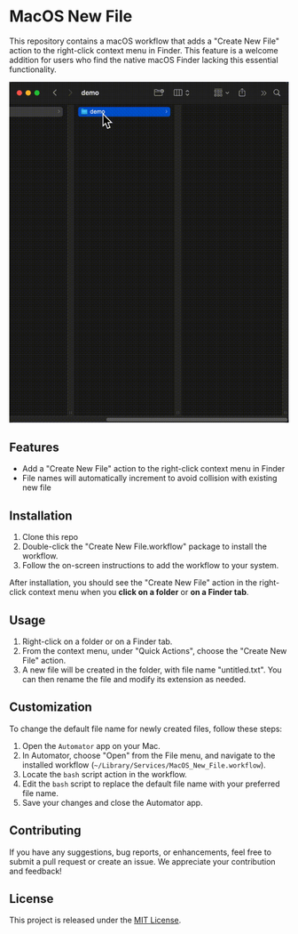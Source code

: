 # MacOS New File

This repository contains a macOS workflow that adds a "Create New File" action to the right-click context menu in Finder. This feature is a welcome addition for users who find the native macOS Finder lacking this essential functionality.

![demo.gif](./demo.gif)

## Features

- Add a "Create New File" action to the right-click context menu in Finder
- File names will automatically increment to avoid collision with existing new file

## Installation

1. Clone this repo
2. Double-click the "Create New File.workflow" package to install the workflow.
3. Follow the on-screen instructions to add the workflow to your system.

After installation, you should see the "Create New File" action in the right-click context menu when you **click on a folder** or **on a Finder tab**.

## Usage

1. Right-click on a folder or on a Finder tab.
2. From the context menu, under "Quick Actions", choose the "Create New File" action.
3. A new file will be created in the folder, with file name "untitled.txt". You can then rename the file and modify its extension as needed.

## Customization

To change the default file name for newly created files, follow these steps:

1. Open the `Automator` app on your Mac.
2. In Automator, choose "Open" from the File menu, and navigate to the installed workflow (`~/Library/Services/MacOS_New_File.workflow`).
3. Locate the `bash` script action in the workflow.
4. Edit the `bash` script to replace the default file name with your preferred file name.
5. Save your changes and close the Automator app.

## Contributing

If you have any suggestions, bug reports, or enhancements, feel free to submit a pull request or create an issue. We appreciate your contribution and feedback!

## License

This project is released under the [MIT License](LICENSE).

